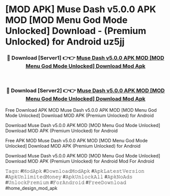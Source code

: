 # [MOD APK] Muse Dash v5.0.0 APK MOD [MOD Menu God Mode Unlocked] Download - (Premium Unlocked) for Android uz5jj



<div align="center">
<h3>🔴 Download [Server1] 👉👉 <a href="https://momento.my/?title=Muse_Dash_v5.0.0_APK_MOD_[MOD_Menu_God_Mode_Unlocked]_Download">Muse Dash v5.0.0 APK MOD [MOD Menu God Mode Unlocked] Download Mod Apk</a></h3><br>

<h3>🔴 Download [Server2] 👉👉 <a href="https://momento.my/?title=Muse_Dash_v5.0.0_APK_MOD_[MOD_Menu_God_Mode_Unlocked]_Download">Muse Dash v5.0.0 APK MOD [MOD Menu God Mode Unlocked] Download Mod Apk</a></h3>
</div>



Free Download APK MOD Muse Dash v5.0.0 APK MOD [MOD Menu God Mode Unlocked] Download MOD APK (Premium Unlocked) for Android

Download Muse Dash v5.0.0 APK MOD [MOD Menu God Mode Unlocked] Download MOD APK (Premium Unlocked) for Android

Free APK MOD Muse Dash v5.0.0 APK MOD [MOD Menu God Mode Unlocked] Download MOD APK (Premium Unlocked) for Android

Download Muse Dash v5.0.0 APK MOD [MOD Menu God Mode Unlocked] Download MOD APK (Premium Unlocked) for Android Mod For Android

𝚃𝚊𝚐𝚜: #𝙼𝚘𝚍𝙰𝚙𝚔 #𝙳𝚘𝚠𝚗𝚕𝚘𝚊𝚍𝙼𝚘𝚍𝙰𝚙𝚔 #𝙰𝚙𝚔𝙻𝚊𝚝𝚎𝚜𝚝𝚅𝚎𝚛𝚜𝚒𝚘𝚗 #𝙰𝚙𝚔𝚄𝚗𝚕𝚒𝚖𝚒𝚝𝚎𝚍𝙼𝚘𝚗𝚎𝚢 #𝙰𝚙𝚔𝚄𝚗𝚕𝚘𝚌𝚔𝙰𝚕𝚕 #𝙰𝚙𝚔𝙽𝚘𝙰𝚍𝚜 #𝚄𝚗𝚕𝚘𝚌𝚔𝙿𝚛𝚎𝚖𝚒𝚞𝚖 #𝙵𝚘𝚛𝙰𝚗𝚍𝚛𝚘𝚒𝚍 #𝙵𝚛𝚎𝚎𝙳𝚘𝚠𝚗𝚕𝚘𝚊𝚍 #home_design_mod_apk
